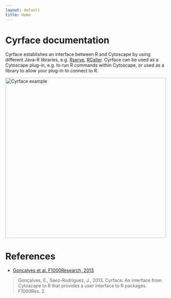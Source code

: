```yaml
---
layout: default
title: Home
---
```


# Cyrface documentation

Cyrface establishes an interface between R and Cytoscape by using different Java-R libraries, e.g. [Rserve](http://www.rforge.net/Rserve/), [RCaller](http://www.mhsatman.com/rcaller.php). Cyrface can be used as a Cytoscape plug-in, e.g. to run R commands within Cytoscape, or used as a library to allow your plug-in to connect to R.

<img src="/cyrface/public/CyrfacePlotCommandLine.png" alt="Cyrface example" style="width:500px;height:500px;">

# References

+ [Goncalves et al. F1000Research, 2013](https://f1000research.com/articles/2-192/v1)

> Gonçalves, E., Saez-Rodriguez, J., 2013. Cyrface: An interface from Cytoscape to R that provides a user interface to R packages. F1000Res. 2.
